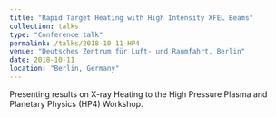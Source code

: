 ```yaml
---
title: "Rapid Target Heating with High Intensity XFEL Beams"
collection: talks
type: "Conference talk"
permalink: /talks/2018-10-11-HP4
venue: "Deutsches Zentrum für Luft- und Raumfahrt, Berlin"
date: 2018-10-11
location: "Berlin, Germany"
---
```


Presenting results on X-ray Heating to the High Pressure Plasma and Planetary Physics (HP4) Workshop.
